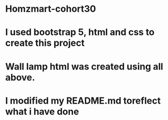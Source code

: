 # Homzmart-cohort30
# I used bootstrap 5, html and css to create this project
# Wall lamp html was created using all above.
# I modified my README.md toreflect what i have done